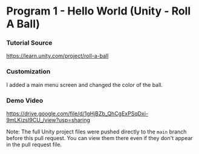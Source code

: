 # Program 1 - Hello World (Unity - Roll A Ball)

### Tutorial Source
https://learn.unity.com/project/roll-a-ball

### Customization
I added a main menu screen and changed the color of the ball.

### Demo Video
https://drive.google.com/file/d/1gHjBZb_QhCgExPSqDxi-9mLKizsI9CU_/view?usp=sharing

Note: The full Unity project files were pushed directly to the `main` branch before this pull request. You can view them there even if they don't appear in the pull request file.

